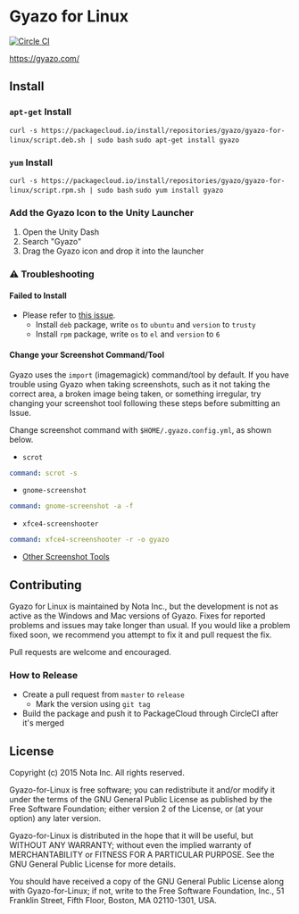 # Gyazo for Linux

[![Circle CI](https://circleci.com/gh/gyazo/Gyazo-for-Linux.svg?style=svg)](https://circleci.com/gh/gyazo/Gyazo-for-Linux)

https://gyazo.com/

## Install

### `apt-get` Install

`curl -s https://packagecloud.io/install/repositories/gyazo/gyazo-for-linux/script.deb.sh | sudo bash`
`sudo apt-get install gyazo`

### `yum` Install

`curl -s https://packagecloud.io/install/repositories/gyazo/gyazo-for-linux/script.rpm.sh | sudo bash`
`sudo yum install gyazo`

### Add the Gyazo Icon to the Unity Launcher

1. Open the Unity Dash
2. Search "Gyazo"
3. Drag the Gyazo icon and drop it into the launcher

### :warning: Troubleshooting

#### Failed to Install

- Please refer to [this issue](https://github.com/gyazo/Gyazo-for-Linux/issues/35).
  - Install `deb` package, write `os` to `ubuntu` and `version` to `trusty`
  - Install `rpm` package, write `os` to `el` and `version` to `6`

#### Change your Screenshot Command/Tool

Gyazo uses the `import` (imagemagick) command/tool by default. If you have trouble using Gyazo when taking screenshots, such as it not taking the correct area, a broken image being taken, or something irregular, try changing your screenshot tool following these steps before submitting an Issue.

Change screenshot command with `$HOME/.gyazo.config.yml`, as shown below.

- `scrot`

```yaml
command: scrot -s
```

- `gnome-screenshot`

```yaml
command: gnome-screenshot -a -f
```

- `xfce4-screenshooter`

```yaml
command: xfce4-screenshooter -r -o gyazo
```

- [Other Screenshot Tools](https://wiki.archlinux.org/index.php/Taking_a_screenshot)

## Contributing

Gyazo for Linux is maintained by Nota Inc., but the development is not as active as the Windows and Mac versions of Gyazo. Fixes for reported problems and issues may take longer than usual. If you would like a problem fixed soon, we recommend you attempt to fix it and pull request the fix.

Pull requests are welcome and encouraged.

### How to Release

- Create a pull request from `master` to `release`
    - Mark the version using `git tag`
- Build the package and push it to PackageCloud through CircleCI after it's merged

## License

Copyright (c) 2015 Nota Inc. All rights reserved.

Gyazo-for-Linux is free software; you can redistribute it and/or
modify it under the terms of the GNU General Public License
as published by the Free Software Foundation; either version 2
of the License, or (at your option) any later version.

Gyazo-for-Linux is distributed in the hope that it will be useful,
but WITHOUT ANY WARRANTY; without even the implied warranty of
MERCHANTABILITY or FITNESS FOR A PARTICULAR PURPOSE.  See the
GNU General Public License for more details.

You should have received a copy of the GNU General Public License
along with Gyazo-for-Linux; if not, write to the Free Software
Foundation, Inc., 51 Franklin Street, Fifth Floor, Boston, MA  02110-1301, USA.
